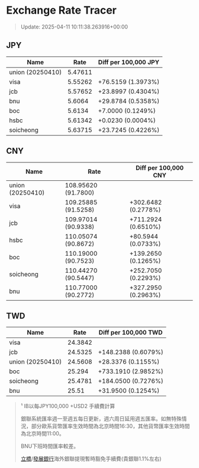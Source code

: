 # Exchange Rate Tracer

> Update: 2025-04-11 10:11:38.263916+00:00

## JPY

| Name             |    Rate | Diff per 100,000 JPY   |
|------------------|---------|------------------------|
| union (20250410) | 5.47611 |                        |
| visa             | 5.55262 | +76.5159 (1.3973%)     |
| jcb              | 5.57652 | +23.8997 (0.4304%)     |
| bnu              | 5.6064  | +29.8784 (0.5358%)     |
| boc              | 5.6134  | +7.0000 (0.1249%)      |
| hsbc             | 5.61342 | +0.0230 (0.0004%)      |
| soicheong        | 5.63715 | +23.7245 (0.4226%)     |

## CNY

| Name             | Rate                | Diff per 100,000 CNY   |
|------------------|---------------------|------------------------|
| union (20250410) | 108.95620	(91.7800) |                        |
| visa             | 109.25885	(91.5258) | +302.6482 (0.2778%)    |
| jcb              | 109.97014	(90.9338) | +711.2924 (0.6510%)    |
| hsbc             | 110.05074	(90.8672) | +80.5944 (0.0733%)     |
| boc              | 110.19000	(90.7523) | +139.2650 (0.1265%)    |
| soicheong        | 110.44270	(90.5447) | +252.7050 (0.2293%)    |
| bnu              | 110.77000	(90.2772) | +327.2950 (0.2963%)    |

## TWD

| Name             |    Rate | Diff per 100,000 TWD   |
|------------------|---------|------------------------|
| visa             | 24.3842 |                        |
| jcb              | 24.5325 | +148.2388 (0.6079%)    |
| union (20250410) | 24.5608 | +28.3376 (0.1155%)     |
| boc              | 25.294  | +733.1910 (2.9852%)    |
| soicheong        | 25.4781 | +184.0500 (0.7276%)    |
| bnu              | 25.51   | +31.9500 (0.1254%)     |


> ¹ IB以每JPY100,000 +USD2 手續費計算
>
> 銀聯系統匯率週一至週五每日更新，週六周日延用週五匯率。如無特殊情況，部分歐系貨幣匯率生效時間為北京時間16:30，其他貨幣匯率生效時間為北京時間11:00。
>
> BNU下班時間匯率較差。
>
> [立橋](https://www.wlbank.com.mo/uploads/ueditor/file/20181211/1544536513900230.pdf)/[發展銀行](https://www.mdb.com.mo/Service_Charges_20230728.pdf)海外銀聯提現暫時豁免手續費(貴銀聯1.1%左右)


